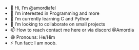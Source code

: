 - 👋 Hi, I’m @amordiafel
- 👀 I’m interested in Programming and more
- 🌱 I’m currently learning C and Python 
- 💞️ I’m looking to collaborate on small projects
- 📫 How to reach contact me here or via discord @Amordia
- 😄 Pronouns: He/Him
- ⚡ Fun fact: I am noob.

<!---
amordiafel/amordiafel is a ✨ special ✨ repository because its `README.md` (this file) appears on your GitHub profile.
You can click the Preview link to take a look at your changes.
--->
